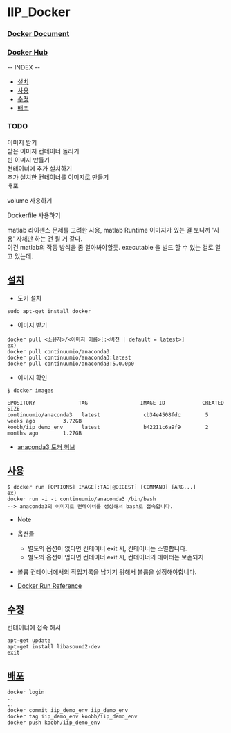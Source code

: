 # IIP_Docker

### [Docker Document](https://docs.docker.com)
### [Docker Hub](https://hub.docker.com)


-- INDEX --<a name = "index"></a>

+ [설치](#install)
+ [사용](#use)
+ [수정](#modify)
+ [배포](#deploy)

### TODO
이미지 받기  
받은 이미지 컨테이너 돌리기  
빈 이미지 만들기  
컨테이너에 추가 설치하기   
추가 설치한 컨테이너를 이미지로 만들기  
배포    

volume 사용하기 

Dockerfile 사용하기  

matlab 라이센스 문제를 고려한 사용, matlab Runtime 이미지가 있는 걸 보니까 '사용' 자체만 하는 건 될 거 같다.  
이건 matlab의 작동 방식을 좀 알아봐야할듯. executable 을 빌드 할 수 있는 걸로 알고 있는데.  

## [설치](#index)<a name = "install"></a>

+ 도커 설치

```
sudo apt-get install docker
```

+ 이미지 받기

```
docker pull <소유자>/<이미지 이름>[:<버전 | default = latest>]
ex) 
docker pull continuumio/anaconda3
docker pull continuumio/anaconda3:latest
docker pull continuumio/anaconda3:5.0.0p0
```

+ 이미지 확인

```
$ docker images

EPOSITORY              TAG                 IMAGE ID            CREATED             SIZE
continuumio/anaconda3   latest              cb34e4508fdc        5 weeks ago         3.72GB
koobh/iip_demo_env      latest              b42211c6a9f9        2 months ago        1.27GB

```

* [anaconda3 도커 허브](https://hub.docker.com/r/continuumio/anaconda3)


## [사용](#index)<a name = "use"></a>

```
$ docker run [OPTIONS] IMAGE[:TAG|@DIGEST] [COMMAND] [ARG...]
ex)
docker run -i -t continuumio/anaconda3 /bin/bash
--> anaconda3의 이미지로 컨테이너를 생성해서 bash로 접속합니다. 
```

+ Note
+ 옵션들
    + 별도의 옵션이 없다면 컨테이너 exit 시, 컨테이너는 소멸합니다.
    + 별도의 옵션이 업다면 컨테이너 exit 시, 컨테이너의 데이터는 보존되지 

+ 볼륨
컨테이너에서의 작업기록을 남기기 위해서 볼륨을 설정해야합니다.

+ [Docker Run Reference](https://docs.docker.com/engine/reference/run/)

## [수정](#index)<a name = "modify"></a>

컨테이너에 접속 해서
```
apt-get update
apt-get install libasound2-dev
exit
```

## [배포](#index)<a name = "deploy"></a>


```
docker login
..
..
docker commit iip_demo_env iip_demo_env
docker tag iip_demo_env koobh/iip_demo_env
docker push koobh/iip_demo_env
```
